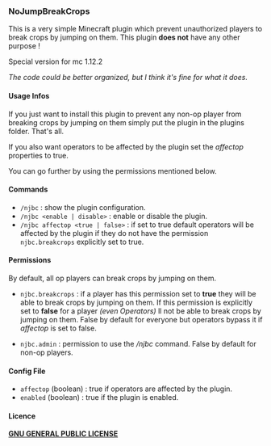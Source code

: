 ### NoJumpBreakCrops

This is a very simple Minecraft plugin which prevent unauthorized players
to break crops by jumping on them. This plugin **does not** have any other purpose !

Special version for mc 1.12.2


*The code could be better organized, but I think it's fine for what it does.*

#### Usage Infos
If you just want to install this plugin to prevent any non-op player from breaking crops
by jumping on them simply put the plugin in the plugins folder. That's all.

If you also want operators to be affected by the plugin set the *affectop* properties to true.

You can go further by using the permissions mentioned below.

#### Commands

- `/njbc` : show the plugin configuration.
- `/njbc <enable | disable>` : enable or disable the plugin.
- `/njbc affectop <true | false>` : if set to true default operators
  will be affected by the plugin if they do not have the permission
  `njbc.breakcrops` explicitly set to true.


#### Permissions

By default, all op players can break crops by jumping on them.

- `njbc.breakcrops` : if a player has this permission
  set to **true** they will be able to break crops by jumping on them.
  If this permission is explicitly set to **false** for a player *(even Operators)*
  ll not be able to break crops by jumping on them. False by default for everyone
  but operators bypass it if *affectop* is set to false.

- `njbc.admin` : permission to use the */njbc* command. False by default
  for non-op players.

#### Config File

- `affectop` (boolean) : true if operators are affected by the plugin.
- `enabled` (boolean) : true if the plugin is enabled.

#### Licence
**[GNU GENERAL PUBLIC LICENSE](https://www.gnu.org/licenses/gpl-3.0.en.html)**
